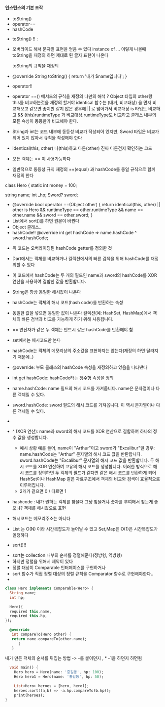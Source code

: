 #### 인스턴스의 기본 조작

* toString()
* operator==
* hashCode


- toString() !! : 
* 오버라이드 해서 문자열 표현을 얻음 수 있다
  instance of ... 이렇게 나올때 toString을 재정의 하면 제대로 된 글자 표현이 나온다

  toString의 규칙을 재정의
 
* @override
  String toString() {
  return '내가 $name입니다';
}


- operator!!
* operator ==() 메서드의 규칙을 재정의
  나만의 해석 ? Object 타입의 other랑 this를 비교하는것을 재정의 할거야
  identical 함수는 (내거, 비교대상) 을 먼저 비교해보고 같으면 좋지만 같지 않은 경우에 ||
  로 넘어가서 비교대상 is 타입도 비교하고 && (this)runtimeType 과 비교대상.runtimeType도
  비교하고 클래스 내부의 모든 속성이 동등한가 비교해야 한다.

* String과 int는 코드 내부에 동등성 비교가 작성되어 있지만,
  Sword 타입은 비교가 되어 있지 않아서 규칙을 작성해야 한다
* identical(this, other) 나(this)하고 다른(other) 진짜 다른건지 확인하는 코드
* 모든 객체는 == 이 사용가능하다
* 일반적으로 동등성 규칙 재정의 ==(equal) 과 hashCode를 동일 규칙으로 함께 재정의 한다



class Hero {
  static int money = 100;

  string name;
  int _hp;
  Sword? sword;

- @override
  bool operator ==(Object other) {
  return identical(this, other) ||
  other is Hero &&
  runtimeType == other.runtimeType &&
  name == other.name &&
  sword == other.sword;
  }
- List에서 sort()를 하면 원본이 바뀐다
- Object 클래스..
- hashCode!!
  @override
  int get hashCode => name.hashCode ^ sword.hashCode;

* 위 코드는 오버라이딩된 hashCode getter를 정의한 것 
* Dart에서는 객체를 비교하거나 컬렉션에서의 빠른 검색을 위해 hashCode를 재정의할 수 있다
* 이 코드에서 hashCode는 두 개의 필드인 name과 sword의 hashCode를 XOR 연산을 사용하여 결합한 값을 반환합니다. 
* String은 항상 동일한 해시값이 나온다


* hashCode는 객체의 해시 코드(hash code)를 반환하는 속성
* 동일한 값을 넣으면 동일한 값이 나온다
  컬렉션(예: HashSet, HashMap)에서 객체의 빠른 검색과 비교를 가능하게 하기 위해 사용됩니다.
* == 연산자가 같은 두 객체는 반드시 같은 hashCode를 반환해야 함
* set에서는 해시코드만 본다
* hashCode는 객체의 메모리상의 주소값을 표현하지는 않는다(재정의 하면 달라지기 때문에..)

* @override: 부모 클래스의 hashCode 속성을 재정의하고 있음을 나타낸다
* int get hashCode: hashCode라는 정수형 속성을 정의
* name.hashCode: name 필드의 해시 코드를 가져옵니다. name은 문자열이나 다른 객체일 수 있다.
* sword.hashCode: sword 필드의 해시 코드를 가져옵니다. 이 역시 문자열이나 다른 객체일 수 있다.
* 
* ^ (XOR 연산): name과 sword의 해시 코드를 XOR 연산으로 결합하여 하나의 정수 값을 생성합니다.
  * 예시 상황
    예를 들어, name이 "Arthur"이고 sword가 "Excalibur"일 경우:
    name.hashCode는 "Arthur" 문자열의 해시 코드 값을 반환합니다.
    sword.hashCode는 "Excalibur" 문자열의 해시 코드 값을 반환합니다.
    두 해시 코드를 XOR 연산하여 고유의 해시 코드를 생성합니다.
    이러한 방식으로 해시 코드를 정의하면 두 객체의 필드가 같다면 같은 해시 코드를 반환하게 되어 
    HashSet이나 HashMap 같은 자료구조에서 객체의 비교와 검색이 효율적으로 이루어집니다.
  * 2개가 같으면 0 / 다르면 1 

* hashcode : 내가 원하는 객체를 찾을때 그냥 찾을거냐 숫자를 부여해서 찾는게 좋으냐? 객체를 해시값으로 표현
* 해시코드는 메모리주소는 아니다


* List 는 O(N) 이라 시간복잡도가 늘어날 수 있고 Set,Map은 O(1)은 시간복잡도가 일정하다
 
   
* sort()!!
- sort는 collection 내부의 순서를 정렬해준다(정방형, 역방향)
- 하지만 정렬을 위해서 제약이 있다
- 정렬 대상이 Comparable 인터페이스를 구현하거나
- sort 함수가 직접 정렬 대상의 정렬 규칙을 Comparator 함수로 구현해야한다..
- 
```dart
class Hero implements Comparable<Hero> {
  String name;
  int hp;
  
  Hero({
  required this.name,
  required this.hp,  
});
  
  @override
   int compareTo(Hero other) {
   return name.compareTo(other.name);
      }
   }
```
   내가 만든 객체의 순서를 뒤집는 방법 -> -를 붙이던지 , * -1을 하던지 하면됨
```dart
  void main() {
    Hero hero = Hero(name: '홍길동', hp: 100);
    Hero hero1 = Hero(name: '홍길동', hp: 50);
    
    List<Hero> heroes = [hero, hero1];
    heroes.sort((a,b) => -a.hp.compareTo(b.hp));
    print(heroes);
}


```
